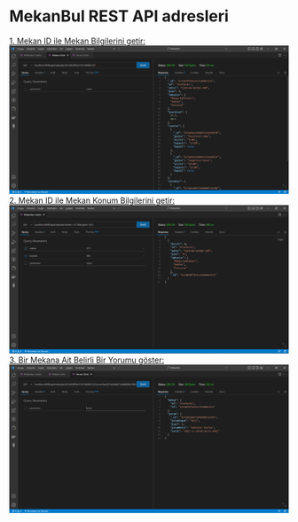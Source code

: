 # MekanBul REST API adresleri
 [1. Mekan ID ile Mekan Bilgilerini getir:](https://mekanbul5.sevvaltuncay.repl.co/api/mekanlar/637a039f5b31533196063132)
![](/resimler/Ekran%20Görüntüsü%20(287).png)
 [2. Mekan ID ile Mekan Konum Bilgilerini getir:](https://mekanbul5.sevvaltuncay.repl.co/api/mekanlar?enlem=37.7&boylam=30.5)
![](resimler/Ekran%20Görüntüsü%20(290).png)
 [3. Bir Mekana Ait Belirli Bir Yorumu göster:](https://mekanbul5.sevvaltuncay.repl.co/api/mekanlar/637a039f5b31533196063132/yorumlar/637a03ab877a9d688fc61981)
![](resimler/Ekran%20Görüntüsü%20(288).png)

